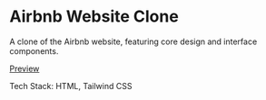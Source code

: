 # Airbnb Website Clone 
A clone of the Airbnb website, featuring core design and interface components.

[Preview](https://anirudh12032008.github.io/airbnb-clone/)

Tech Stack: HTML, Tailwind CSS
